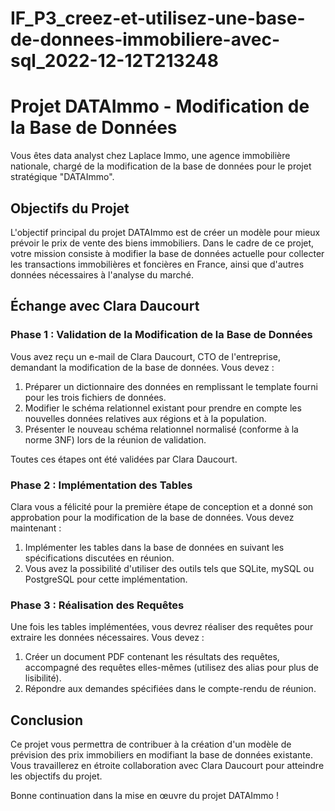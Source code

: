 # IF_P3_creez-et-utilisez-une-base-de-donnees-immobiliere-avec-sql_2022-12-12T213248
# Projet DATAImmo - Modification de la Base de Données

Vous êtes data analyst chez Laplace Immo, une agence immobilière nationale, chargé de la modification de la base de données pour le projet stratégique "DATAImmo".

## Objectifs du Projet

L'objectif principal du projet DATAImmo est de créer un modèle pour mieux prévoir le prix de vente des biens immobiliers. Dans le cadre de ce projet, votre mission consiste à modifier la base de données actuelle pour collecter les transactions immobilières et foncières en France, ainsi que d'autres données nécessaires à l'analyse du marché.

## Échange avec Clara Daucourt

### Phase 1 : Validation de la Modification de la Base de Données

Vous avez reçu un e-mail de Clara Daucourt, CTO de l'entreprise, demandant la modification de la base de données. Vous devez :

1. Préparer un dictionnaire des données en remplissant le template fourni pour les trois fichiers de données.
2. Modifier le schéma relationnel existant pour prendre en compte les nouvelles données relatives aux régions et à la population.
3. Présenter le nouveau schéma relationnel normalisé (conforme à la norme 3NF) lors de la réunion de validation.

Toutes ces étapes ont été validées par Clara Daucourt.

### Phase 2 : Implémentation des Tables

Clara vous a félicité pour la première étape de conception et a donné son approbation pour la modification de la base de données. Vous devez maintenant :

1. Implémenter les tables dans la base de données en suivant les spécifications discutées en réunion.
2. Vous avez la possibilité d'utiliser des outils tels que SQLite, mySQL ou PostgreSQL pour cette implémentation.

### Phase 3 : Réalisation des Requêtes

Une fois les tables implémentées, vous devrez réaliser des requêtes pour extraire les données nécessaires. Vous devez :

1. Créer un document PDF contenant les résultats des requêtes, accompagné des requêtes elles-mêmes (utilisez des alias pour plus de lisibilité).
2. Répondre aux demandes spécifiées dans le compte-rendu de réunion.

## Conclusion

Ce projet vous permettra de contribuer à la création d'un modèle de prévision des prix immobiliers en modifiant la base de données existante. Vous travaillerez en étroite collaboration avec Clara Daucourt pour atteindre les objectifs du projet.

Bonne continuation dans la mise en œuvre du projet DATAImmo !
